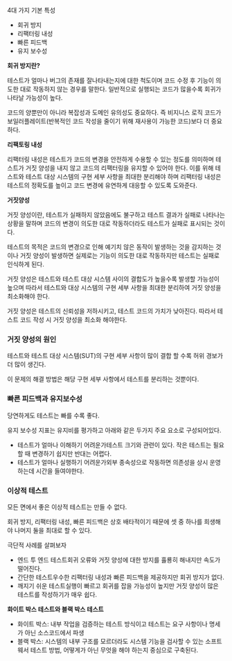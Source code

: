 4대 가지 기본 특성

- 회귀 방지
- 리팩터링 내성
- 빠른 피드백
- 유지 보수성

**회귀 방지란?**

테스트가 얼마나 버그의 존재를 잘나타내는지에 대한 척도이며 코드 수정 후 기능이 의도한 대로 작동하지 않는 경우를 말한다. 일반적으로 실행되는 코드가 많을수록 회귀가 나타날 가능성이 높다.

코드의 양뿐만이 아니라 복잡성과 도메인 유의성도 중요하다. 즉 비지니스 로직 코드가 보일러플레이트(반복적인 코드 작성을 줄이기 위해 재사용이 가능한 코드)보다 더 중요하다.

**리팩토링 내성**

리팩터링 내성은 테스트가 코드의 변경을 안전하게 수용할 수 있는 정도를 의미하며 테스트가 거짓 양성을 내지 않고 코드의 리팩터링을 유지할 수 있어야 한다. 이를 위해 테스트와 테스트 대상 시스템의 구현 세부 사항을 최대한 분리해야 하며 리팩터링 내성은 테스트의 정확도를 높이고 코드 변경에 유연하게 대응할 수 있도록 도와준다.

**거짓양성**

거짓 양성이란, 테스트가 실패하지 않았음에도 불구하고 테스트 결과가 실패로 나타나는 상황을 말하며 코드의 변경이 의도한 대로 작동하더라도 테스트가 실패로 표시되는 것이다.

테스트의 목적은 코드의 변경으로 인해 예기치 않은 동작이 발생하는 것을 감지하는 것이나 거짓 양성이 발생하면 실제로는 기능이 의도한 대로 작동하지만 테스트는 실패로 인식하게 된다.

거짓 양성은 테스트와 테스트 대상 시스템 사이의 결합도가 높을수록 발생할 가능성이 높으며 따라서 테스트와 대상 시스템의 구현 세부 사항을 최대한 분리하여 거짓 양성을 최소화해야 한다.

거짓 양성은 테스트의 신뢰성을 저하시키고, 테스트 코드의 가치가 낮아진다. 따라서 테스트 코드 작성 시 거짓 양성을 최소화 해야한다.

### 거짓 양성의 원인

테스트와 테스트 대상 시스템(SUT)의 구현 세부 사항이 많이 결합 할 수록 허위 경보가 더 많이 생긴다.

이 문제의 해결 방법은 해당 구현 세부 사항에서 테스트를 분리하는 것뿐이다.

### 빠른 피드백과 유지보수성

당연하게도 테스트는 빠를 수록 좋다.

유지 보수성 지표는 유지비를 평가하고 아래와 같은 두가지 주요 요소로 구성되어있다.

- 테스트가 얼마나 이해하기 어려운가테스트 크기와 관련이 있다. 작은 테스트는 필요할 때 변경하기 쉽지만 반대는 어렵다.
- 테스트가 얼마나 실행하기 어려운가외부 종속성으로 작동하면 의존성을 상시 운영하는데 시간을 들여야한다.

### 이상적 테스트

모든 면에서 좋은 이상적 테스트는 만들 수 없다.

회귀 방지, 리팩터링 내성, 빠른 피드백은 상호 배타적이기 때문에 셋 중 하나를 희생해야 나머지 둘을 최대로 할 수 있다.

극단적 사례를 살펴보자

- 엔드 투 엔드 테스트회귀 오류와 거짓 양성에 대한 방지를 휼룡히 해내지만 속도가 떨어진다.
- 간단한 테스트우수한 리팩터링 내성과 빠른 피드백을 제공하지만 회귀 방지가 없다.
- 깨지기 쉬운 테스트실행이 빠르고 회귀를 잡을 가능성이 높지만 거짓 양성이 많은 테스트를 작성하기가 매우 쉽다.

**화이트 박스 테스트와 블랙 박스 테스트**

- 화이트 박스: 내부 작업을 검증하는 테스트 방식이고 테스트는 요구 사항이나 명세가 아닌 소스코드에서 파생
- 블랙 박스: 시스템의 내부 구조를 모르더라도 시스템 기능을 검사할 수 있는 소프트웨서 테스트 방법, 어떻게가 아닌 무엇을 해야 하는지 중심으로 구축된다.
